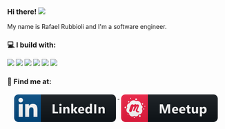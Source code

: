 ### Hi there! <img src="https://raw.githubusercontent.com/MartinHeinz/MartinHeinz/master/wave.gif" width="30px">

My name is Rafael Rubbioli and I'm a software engineer.

### 💻 I build with:
![](https://img.shields.io/badge/OS-Linux-informational?style=flat&logo=linux&logoColor=white&color=blue)
![](https://img.shields.io/badge/Lang-Go-informational?style=flat&logo=go&logoColor=white&color=blue)
![](https://img.shields.io/badge/Lang-Python-informational?style=flat&logo=python&logoColor=white&color=blue)
![](https://img.shields.io/badge/Tools-Docker-informational?style=flat&logo=docker&logoColor=white&color=blue)
![](https://img.shields.io/badge/Tools-Kubernetes-informational?style=flat&logo=kubernetes&logoColor=white&color=blue)
![](https://img.shields.io/badge/Tools-Mariadb-informational?style=flat&logo=mariadb&logoColor=white&color=blue)

### 💬 Find me at:

<p align="center">
  <a href="https://www.linkedin.com/in/rafael-rubbioli-ferreira-0a455215b//">
    <img
      src="https://raw.githubusercontent.com/MikeCodesDotNET/ColoredBadges/master/svg/social/linkedin.svg"
      alt="LinkedIn"
      style="vertical-align: top; margin: 4px;"
    />
  </a>
  <a href="https://www.meetup.com/members/203873574/">
    <img
      src="https://raw.githubusercontent.com/MikeCodesDotNET/ColoredBadges/master/svg/social/meetup.svg"
      alt="Meetup"
      style="vertical-align: top; margin: 4px;"
    />
  </a>
</p>

